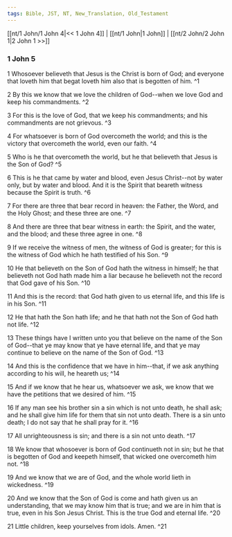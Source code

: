 ```yaml
---
tags: Bible, JST, NT, New_Translation, Old_Testament
---
```


[[nt/1 John/1 John 4|<< 1 John 4]] | [[nt/1 John|1 John]] | [[nt/2 John/2 John 1|2 John 1 >>]]

### 1 John 5

1 Whosoever believeth that Jesus is the Christ is born of God; and everyone that loveth him that begat loveth him also that is begotten of him.  ^1

2 By this we know that we love the children of God\--when we love God and keep his commandments.  ^2

3 For this is the love of God, that we keep his commandments; and his commandments are not grievous.  ^3

4 For whatsoever is born of God overcometh the world; and this is the victory that overcometh the world, even our faith.  ^4

5 Who is he that overcometh the world, but he that believeth that Jesus is the Son of God?  ^5

6 This is he that came by water and blood, even Jesus Christ\--not by water only, but by water and blood. And it is the Spirit that beareth witness because the Spirit is truth.  ^6

7 For there are three that bear record in heaven: the Father, the Word, and the Holy Ghost; and these three are one.  ^7

8 And there are three that bear witness in earth: the Spirit, and the water, and the blood; and these three agree in one.  ^8

9 If we receive the witness of men, the witness of God is greater; for this is the witness of God which he hath testified of his Son.  ^9

10 He that believeth on the Son of God hath the witness in himself; he that believeth not God hath made him a liar because he believeth not the record that God gave of his Son.  ^10

11 And this is the record: that God hath given to us eternal life, and this life is in his Son.  ^11

12 He that hath the Son hath life; and he that hath not the Son of God hath not life.  ^12

13 These things have I written unto you that believe on the name of the Son of God\--that ye may know that ye have eternal life, and that ye may continue to believe on the name of the Son of God.  ^13

14 And this is the confidence that we have in him\--that, if we ask anything according to his will, he heareth us;  ^14

15 And if we know that he hear us, whatsoever we ask, we know that we have the petitions that we desired of him.  ^15

16 If any man see his brother sin a sin which is not unto death, he shall ask; and he shall give him life for them that sin not unto death. There is a sin unto death; I do not say that he shall pray for it.  ^16

17 All unrighteousness is sin; and there is a sin not unto death.  ^17

18 We know that whosoever is born of God continueth not in sin; but he that is begotten of God and keepeth himself, that wicked one overcometh him not.  ^18

19 And we know that we are of God, and the whole world lieth in wickedness.  ^19

20 And we know that the Son of God is come and hath given us an understanding, that we may know him that is true; and we are in him that is true, even in his Son Jesus Christ. This is the true God and eternal life.  ^20

21 Little children, keep yourselves from idols. Amen.  ^21

 
